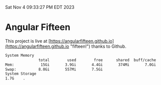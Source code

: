 Sat Nov  4 09:33:27 PM EDT 2023

# Angular Fifteen


This project is live at [https://angularfifteen.github.io](https://angularfifteen.github.io "fifteen!") thanks to Github.

```bash
System Memory
               total        used        free      shared  buff/cache   available
Mem:            15Gi       3.9Gi       4.4Gi       374Mi       7.0Gi        10Gi
Swap:          8.0Gi       557Mi       7.5Gi
System Storage
1.7G	.
